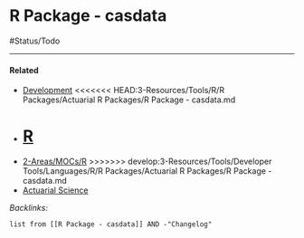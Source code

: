 # R Package - casdata

\#Status/Todo 

---

#### Related

* [Development](../../../../../../../2-Areas/MOCs/Development.md)
  \<\<\<\<\<\<\< HEAD:3-Resources/Tools/R/R Packages/Actuarial R Packages/R Package - casdata.md
* [R](../../../../../../../2-Areas/MOCs/R.md)
  =======
* [2-Areas/MOCs/R](../../../../../../../2-Areas/MOCs/R.md)
  \>>>>>>> develop:3-Resources/Tools/Developer Tools/Languages/R/R Packages/Actuarial R Packages/R Package - casdata.md
* [Actuarial Science](../../../../../../../2-Areas/MOCs/Actuarial%20Science.md)

*Backlinks:*

````dataview
list from [[R Package - casdata]] AND -"Changelog"
````
